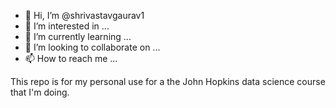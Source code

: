 - 👋 Hi, I’m @shrivastavgaurav1
- 👀 I’m interested in ...
- 🌱 I’m currently learning ...
- 💞️ I’m looking to collaborate on ...
- 📫 How to reach me ...

This repo is for my personal use for a the John Hopkins data science course that I'm doing.

<!---
shrivastavgaurav1/shrivastavgaurav1 is a ✨ special ✨ repository because its `README.md` (this file) appears on your GitHub profile.
You can click the Preview link to take a look at your changes.
--->
